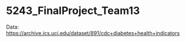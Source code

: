 # 5243_FinalProject_Team13

Data: https://archive.ics.uci.edu/dataset/891/cdc+diabetes+health+indicators 
